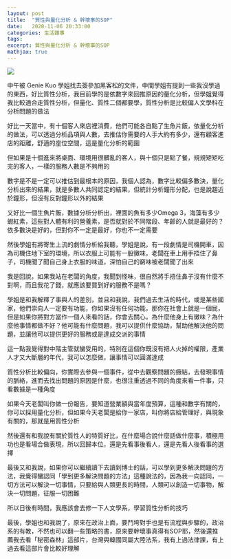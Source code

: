```yaml
---
layout: post
title:  "質性與量化分析 & 幹壞事的SOP"
date:   2020-11-06 20:33:00
categories: 生活雜事
tags: 
excerpt: 質性與量化分析 & 幹壞事的SOP
mathjax: true
---
```


![](/blog/images/202011060849.jpg)

中午被 Genie  Kuo 學姐找去簽參加黑客松的文件，中間學姐有提到一些我沒學過的東西，好比質性分析，我目前學的是依數字來回推原因的量化分析，但學姐覺得我比較適合走質性分析，但量化、質性二個都要學，質性分析是比較偏人文學科在分析問題的做法

好比一天當中，有十個客人來店裡消費，他們可能各自點了生魚片飯，依量化分析的做法，可以透過分析品項與人數，去推估你需要的人手大約有多少，還有顧客進店的距離，舒適的座位空間，這是量化分析的範圍

但如果是十個進來將桌面、環境用很髒亂的客人，與十個只是點了餐，規規矩矩吃完的客人，一樣的服務人數是不夠用的

數字是不是一定可以推估到最根本的原因，我個人認為，數字比較偏多數決，量化分析出來的結果，就是多數人共同認定的結果，但統計分析鐘形分配，也是說趨近於鐘形，但沒有反對鐘形以外的結果

又好比一個生魚片飯，數據分析分析出，裡面的魚有多少Omega 3，海藻有多少蝦紅素，這些對人體有利的營養素，是否就對於不同階段、年齡的人就是最好的？依多數決是好的，但對你不一定是最好，你也不一定需要

然後學姐有將寄生上流的劇情分析給我聽，學姐是說，有一段劇情是司機開車，因為司機住地下室的環境，所以衣服上可能有一股黴味，老闆在車上用手捂住了鼻子，司機聞了聞自己身上衣服的味道，深怕自己的窮味被老闆聞了出來

我是回說，如果我站在老闆的角度，我聞到怪味，很自然將手捂住鼻子沒有什麼不對啊，而且我花了錢，就應該要買到好的服務不是嗎？

學姐是和我解釋了事與人的差別，並且和我說，我們過去生活的時代，或是某些國家，他們崇向人一定要有功能，你如果沒有任何功能，那你在社會上就是一個屁，但是如果你將對方當作一個人來看的話，你會去關心，為什麼他身上有黴味？為什麼他事情都做不好？他可能有什麼問題，我可以提供什麼協助，幫助他解決他的問題，並讓他可以提供更好的服務或是達成交派的事情

這一點我覺得對中階主管就蠻受用的，特別在這個你既沒有把人火掉的權限，產業人才又大斷層的年代，我可以怎麼做，讓事情可以圓滿達成

質性分析比較偏向，你實際去參與一個事件，從中去觀察問題的癥結，去發現事情的脈絡，進而去找出問題的原因是什麼，也很注重透過不同的角度來看一件事，只看數據是一種角度

如果今天老闆叫你做一份報告，要知道營業額與當年度預算，這種和數字有關的，你可以採用量化分析，但如果今天老闆是給你一家店，叫你將店給管理好，與現象有關的，那就是用質性分析

然後還有和我說有關於質性人的特質好比，在什麼場合說什麼話做什麼事，積極用功也是看場合做表現，所以回歸本位，還是先看事後看人，還是先看人後看事的選擇

最後又和我說，如果你可以繼續讀下去讀到博士的話，可以學到更多解決問題的方法，我覺得蠻認同「學到更多解決問題的方法」這種說法的，因為我一向認同，一切方法可以解決一切事情，只要給與人類更長的時間，人類可以創造一切事物，解決一切問題，征服一切困難

所以日後有時間，我應該會去修一下人文學系，學習質性分析的技巧

最後，學姐也和我說了，原來在政治上面，要鬥垮對手也是有流程與步驟的，政治系的有教，不然也可以翻一些策略的書，原來要幹壞事真得有SOP耶，然後還推薦我去看「秘密森林」這部片，台灣與韓國同屬大陸法系，我有上過法律課，有上過去看這部片會比較好理解